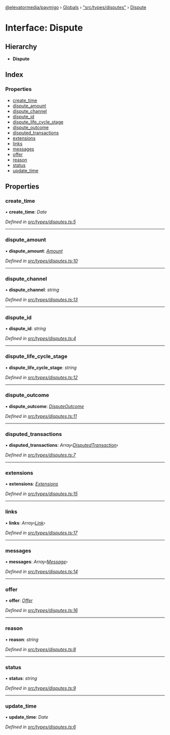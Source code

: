 [@elevatormedia/paymigo](../README.md) › [Globals](../globals.md) › ["src/types/disputes"](../modules/_src_types_disputes_.md) › [Dispute](_src_types_disputes_.dispute.md)

# Interface: Dispute

## Hierarchy

-   **Dispute**

## Index

### Properties

-   [create_time](_src_types_disputes_.dispute.md#create_time)
-   [dispute_amount](_src_types_disputes_.dispute.md#dispute_amount)
-   [dispute_channel](_src_types_disputes_.dispute.md#dispute_channel)
-   [dispute_id](_src_types_disputes_.dispute.md#dispute_id)
-   [dispute_life_cycle_stage](_src_types_disputes_.dispute.md#dispute_life_cycle_stage)
-   [dispute_outcome](_src_types_disputes_.dispute.md#dispute_outcome)
-   [disputed_transactions](_src_types_disputes_.dispute.md#disputed_transactions)
-   [extensions](_src_types_disputes_.dispute.md#extensions)
-   [links](_src_types_disputes_.dispute.md#links)
-   [messages](_src_types_disputes_.dispute.md#messages)
-   [offer](_src_types_disputes_.dispute.md#offer)
-   [reason](_src_types_disputes_.dispute.md#reason)
-   [status](_src_types_disputes_.dispute.md#status)
-   [update_time](_src_types_disputes_.dispute.md#update_time)

## Properties

### create_time

• **create_time**: _Date_

_Defined in [src/types/disputes.ts:5](https://github.com/ELEVATORmedia/paymigo/blob/a9a7ad7/src/types/disputes.ts#L5)_

---

### dispute_amount

• **dispute_amount**: _[Amount](_src_types_common_.amount.md)_

_Defined in [src/types/disputes.ts:10](https://github.com/ELEVATORmedia/paymigo/blob/a9a7ad7/src/types/disputes.ts#L10)_

---

### dispute_channel

• **dispute_channel**: _string_

_Defined in [src/types/disputes.ts:13](https://github.com/ELEVATORmedia/paymigo/blob/a9a7ad7/src/types/disputes.ts#L13)_

---

### dispute_id

• **dispute_id**: _string_

_Defined in [src/types/disputes.ts:4](https://github.com/ELEVATORmedia/paymigo/blob/a9a7ad7/src/types/disputes.ts#L4)_

---

### dispute_life_cycle_stage

• **dispute_life_cycle_stage**: _string_

_Defined in [src/types/disputes.ts:12](https://github.com/ELEVATORmedia/paymigo/blob/a9a7ad7/src/types/disputes.ts#L12)_

---

### dispute_outcome

• **dispute_outcome**: _[DisputeOutcome](_src_types_disputes_.disputeoutcome.md)_

_Defined in [src/types/disputes.ts:11](https://github.com/ELEVATORmedia/paymigo/blob/a9a7ad7/src/types/disputes.ts#L11)_

---

### disputed_transactions

• **disputed_transactions**: _Array‹[DisputedTransaction](_src_types_disputes_.disputedtransaction.md)›_

_Defined in [src/types/disputes.ts:7](https://github.com/ELEVATORmedia/paymigo/blob/a9a7ad7/src/types/disputes.ts#L7)_

---

### extensions

• **extensions**: _[Extensions](_src_types_disputes_.extensions.md)_

_Defined in [src/types/disputes.ts:15](https://github.com/ELEVATORmedia/paymigo/blob/a9a7ad7/src/types/disputes.ts#L15)_

---

### links

• **links**: _Array‹[Link](_src_types_common_.link.md)›_

_Defined in [src/types/disputes.ts:17](https://github.com/ELEVATORmedia/paymigo/blob/a9a7ad7/src/types/disputes.ts#L17)_

---

### messages

• **messages**: _Array‹[Message](_src_types_disputes_.message.md)›_

_Defined in [src/types/disputes.ts:14](https://github.com/ELEVATORmedia/paymigo/blob/a9a7ad7/src/types/disputes.ts#L14)_

---

### offer

• **offer**: _[Offer](_src_types_disputes_.offer.md)_

_Defined in [src/types/disputes.ts:16](https://github.com/ELEVATORmedia/paymigo/blob/a9a7ad7/src/types/disputes.ts#L16)_

---

### reason

• **reason**: _string_

_Defined in [src/types/disputes.ts:8](https://github.com/ELEVATORmedia/paymigo/blob/a9a7ad7/src/types/disputes.ts#L8)_

---

### status

• **status**: _string_

_Defined in [src/types/disputes.ts:9](https://github.com/ELEVATORmedia/paymigo/blob/a9a7ad7/src/types/disputes.ts#L9)_

---

### update_time

• **update_time**: _Date_

_Defined in [src/types/disputes.ts:6](https://github.com/ELEVATORmedia/paymigo/blob/a9a7ad7/src/types/disputes.ts#L6)_
